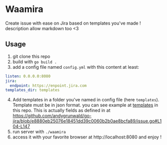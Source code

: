# Waamira

Create issue with ease on Jira based on templates you've made ! description allow markdown too <3

## Usage 

1. git clone this repo
2. build with `go build .`
3. add a config file named `config.yml` with this content at least:

```yaml
listen: 0.0.0.0:8080
jira:
  endpoint: https://enpoint.jira.com
templates_dir: templates
```
4. Add templates in a folder you've named in config file (here `templates`). Template must be in json format. 
you can see example at [templates](/templates) in this repo. This is actually fields as defined in at https://github.com/andygrunwald/go-jira/blob/e8880eb25076e18451dd39c0060b2b0ae8bcfa89/issue.go#L104-L147
5. run server with `./waamira`
6. access it with your favorite browser at http://localhost:8080 and enjoy !

